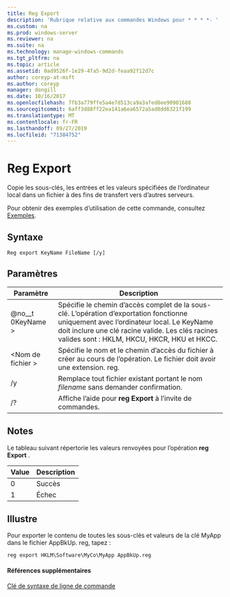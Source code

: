 ```yaml
---
title: Reg Export
description: 'Rubrique relative aux commandes Windows pour * * * *- '
ms.custom: na
ms.prod: windows-server
ms.reviewer: na
ms.suite: na
ms.technology: manage-windows-commands
ms.tgt_pltfrm: na
ms.topic: article
ms.assetid: 0ad9526f-1e29-4fa5-9d2d-feaa92f12d7c
author: coreyp-at-msft
ms.author: coreyp
manager: dongill
ms.date: 10/16/2017
ms.openlocfilehash: 7fb3a779ffe5a4e7d513ca9a3afed8ee90901688
ms.sourcegitcommit: 6aff3d88ff22ea141a6ea6572a5ad8dd6321f199
ms.translationtype: MT
ms.contentlocale: fr-FR
ms.lasthandoff: 09/27/2019
ms.locfileid: "71384752"
---
```

# <a name="reg-export"></a>Reg Export



Copie les sous-clés, les entrées et les valeurs spécifiées de l’ordinateur local dans un fichier à des fins de transfert vers d’autres serveurs.

Pour obtenir des exemples d’utilisation de cette commande, consultez [Exemples](#BKMK_examples).

## <a name="syntax"></a>Syntaxe

```
Reg export KeyName FileName [/y]
```

## <a name="parameters"></a>Paramètres

|Paramètre|Description|
|---------|-----------|
|@no__t 0KeyName >|Spécifie le chemin d’accès complet de la sous-clé. L’opération d’exportation fonctionne uniquement avec l’ordinateur local. Le KeyName doit inclure une clé racine valide. Les clés racines valides sont : HKLM, HKCU, HKCR, HKU et HKCC.|
|\<Nom de fichier >|Spécifie le nom et le chemin d’accès du fichier à créer au cours de l’opération. Le fichier doit avoir une extension. reg.|
|/y|Remplace tout fichier existant portant le nom *filename* sans demander confirmation.|
|/?|Affiche l’aide pour **reg Export** à l’invite de commandes.|

## <a name="remarks"></a>Notes

Le tableau suivant répertorie les valeurs renvoyées pour l’opération **reg Export** .

|Value|Description|
|-----|-----------|
|0|Succès|
|1|Échec|

## <a name="BKMK_examples"></a>Illustre

Pour exporter le contenu de toutes les sous-clés et valeurs de la clé MyApp dans le fichier AppBkUp. reg, tapez :
```
reg export HKLM\Software\MyCo\MyApp AppBkUp.reg
```

#### <a name="additional-references"></a>Références supplémentaires

[Clé de syntaxe de ligne de commande](command-line-syntax-key.md)